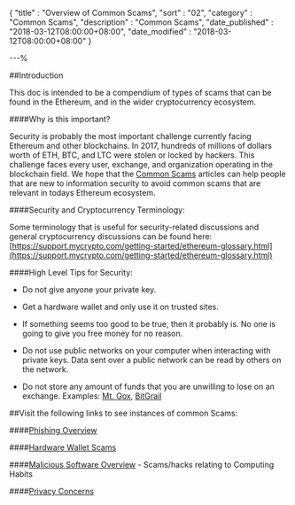 {
"title"       : "Overview of Common Scams",
"sort"        : "02",
"category"    : "Common Scams",
"description" : "Common Scams",
"date_published" : "2018-03-12T08:00:00+08:00",
"date_modified"  : "2018-03-12T08:00:00+08:00"
}

---%

##Introduction

This doc is intended to be a compendium of types of scams that can be found in the Ethereum, and in the wider cryptocurrency ecosystem.

####Why is this important?

Security is probably the most important challenge currently facing Ethereum and other blockchains. In 2017, hundreds of millions of dollars worth of ETH, BTC, and LTC were stolen or locked by hackers. This challenge faces every user, exchange, and organization operating in the blockchain field. We hope that the [Common Scams](https://support.mycrypto.com/common-scams/) articles can help people that are new to information security to avoid common scams that are relevant in todays Ethereum ecosystem.


####Security and Cryptocurrency Terminology:

Some terminology that is useful for security-related discussions and general cryptocurrency discussions can be found here: [https://support.mycrypto.com/getting-started/ethereum-glossary.html](https://support.mycrypto.com/getting-started/ethereum-glossary.html)

####High Level Tips for Security:

* Do not give anyone your private key.

* Get a hardware wallet and only use it on trusted sites.

* If something seems too good to be true, then it probably is. No one is going to give you free money for no reason.

* Do not use public networks on your computer when interacting with private keys. Data sent over a public network can be read by others on the network.

* Do not store any amount of funds that you are unwilling to lose on an exchange. Examples: [Mt. Gox](https://en.wikipedia.org/wiki/Mt._Gox), [BitGrail](http://fortune.com/2018/02/11/bitgrail-cryptocurrency-claims-hack/)

##Visit the following links to see instances of common Scams:

####[Phishing Overview](https://support.mycrypto.com/common-scams/phishing-overview.html)

####[Hardware Wallet Scams](https://support.mycrypto.com/common-scams/hardware-wallet-scams-overview.html)

####[Malicious Software Overview](https://support.mycrypto.com/common-scams/malicious-software-overview.html) - Scams/hacks relating to Computing Habits

####[Privacy Concerns](https://support.mycrypto.com/common-scams/privacy-concerns-overview.html)
